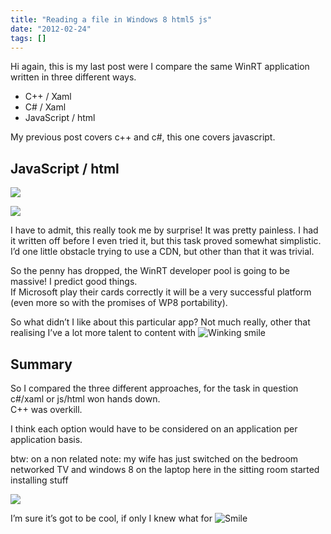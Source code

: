 ```yaml
---
title: "Reading a file in Windows 8 html5 js"
date: "2012-02-24"
tags: []
---
```


Hi again, this is my last post were I compare the same WinRT application written in three different ways.

  * C++ / Xaml
  * C# / Xaml
  * JavaScript / html

My previous post covers c++ and c#, this one covers javascript.

## JavaScript / html

![](/images/./image.axd?picture=image_thumb_159.png)

![](/images/./image.axd?picture=image_thumb_160.png)

I have to admit, this really took me by surprise! It was pretty painless. I had it written off before I even tried it, but this task proved somewhat simplistic. I’d one little obstacle trying to use a CDN, but other than that it was trivial.

So the penny has dropped, the WinRT developer pool is going to be massive! I predict good things.   
If Microsoft play their cards correctly it will be a very successful platform (even more so with the promises of WP8 portability).

So what didn’t I like about this particular app? Not much really, other that realising I’ve a lot more talent to content with ![Winking smile](./image.axd?picture=wlEmoticon-winkingsmile_1.png)

## Summary

So I compared the three different approaches, for the task in question c#/xaml or js/html won hands down.   
C++ was overkill.

I think each option would have to be considered on an application per application basis.

btw: on a non related note: my wife has just switched on the bedroom networked TV and windows 8 on the laptop here in the sitting room started installing stuff

![](/images/./image.axd?picture=image_thumb_161.png)

I’m sure it’s got to be cool, if only I knew what for ![Smile](./image.axd?picture=wlEmoticon-smile_12.png)
